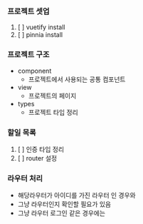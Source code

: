 ### 프로젝트 셋업

1. [ ] vuetify install
2. [ ] pinnia install



### 프로젝트 구조
- component 
  - 프로젝트에서 사용되는 공통 컴포넌트
- view
  - 프로젝트의 페이지
- types
  - 프로젝트 타입 정리


### 할일 목록
1. [ ] 인증 타입 정리
2. [ ] router 설정


### 라우터 처리

- 해당라우터가 아이디를 가진 라우터 인 경우와
- 그냥 라우터인지 확인할 필요가 있음
- 그냥 라우터 로그인 같은 경우에는 

